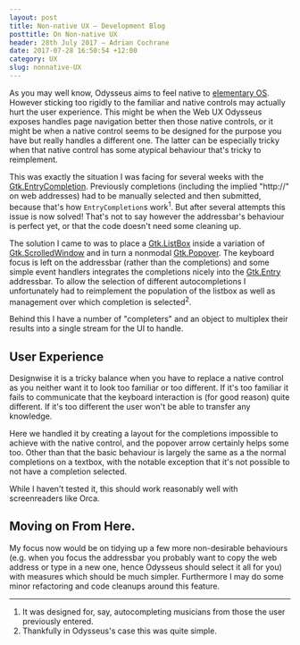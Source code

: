 ```yaml
---
layout: post
title: Non-native UX — Development Blog
posttitle: On Non-native UX
header: 28th July 2017 — Adrian Cochrane
date: 2017-07-28 16:50:54 +12:00
category: UX
slug: nonnative-UX
---
```


As you may well know, Odysseus aims to feel native to [elementary OS](https://elementary.io/). However sticking too rigidly to the familiar and native controls may actually hurt the user experience. This might be when the Web UX Odysseus exposes handles page navigation better then those native controls, or it might be when a native control seems to be designed for the purpose you have but really handles a different one. The latter can be especially tricky when that native control has some atypical behaviour that's tricky to reimplement.

This was exactly the situation I was facing for several weeks with the [Gtk.EntryCompletion](https://valadoc.org/gtk+-3.0/Gtk.EntryCompletion.html). Previously completions (including the implied "http://" on web addresses) had to be manually selected and then submitted, because that's how `EntryCompletion`s work<sup title="It was designed for, say, autocompleting musicians from those the user previously entered.">1</sup>. But after several attempts this issue is now solved! That's not to say however the addressbar's behaviour is perfect yet, or that the code doesn't need some cleaning up.

The solution I came to was to place a [Gtk.ListBox](https://valadoc.org/gtk+-3.0/Gtk.ListBox.html) inside a variation of [Gtk.ScrolledWindow](https://valadoc.org/gtk+-3.0/Gtk.ScrolledWindow.html) and in turn a nonmodal [Gtk.Popover](https://valadoc.org/gtk+-3.0/Gtk.Popover.html). The keyboard focus is left on the addressbar (rather than the completions) and some simple event handlers integrates the completions nicely into the [Gtk.Entry](https://valadoc.org/gtk+-3.0/Gtk.Entry.html) addressbar. To allow the selection of different autocompletions I unfortunately had to reimplement the population of the listbox as well as management over which completion is selected<sup title="Thankfully in Odysseus's case this was quite simple.">2</sup>.

Behind this I have a number of "completers" and an object to multiplex their results into a single stream for the UI to handle. 

## User Experience

Designwise it is a tricky balance when you have to replace a native control as you neither want it to look too familiar or too different. If it's too familiar it fails to communicate that the keyboard interaction is (for good reason) quite different. If it's too different the user won't be able to transfer any knowledge. 

Here we handled it by creating a layout for the completions impossible to achieve with the native control, and the popover arrow certainly helps some too. Other than that the basic behaviour is largely the same as a the normal completions on a textbox, with the notable exception that it's not possible to not have a completion selected. 

While I haven't tested it, this should work reasonably well with screenreaders like Orca. 

## Moving on From Here.

My focus now would be on tidying up a few more non-desirable behaviours (e.g. when you focus the addressbar you probably want to copy the web address or type in a new one, hence Odysseus should select it all for you) with measures which should be much simpler. Furthermore I may do some minor refactoring and code cleanups around this feature. 

---

1. It was designed for, say, autocompleting musicians from those the user previously entered.
2. Thankfully in Odysseus's case this was quite simple.
